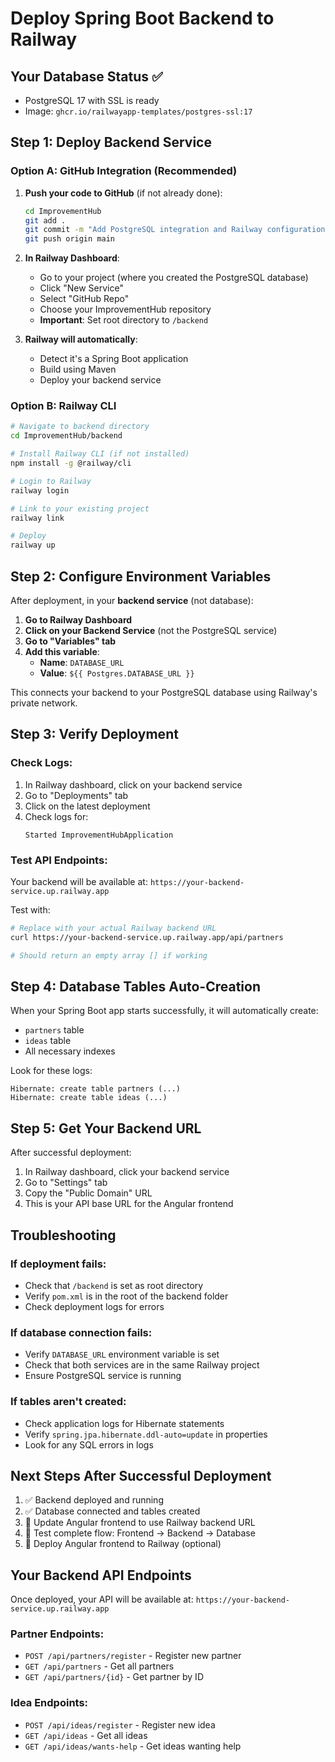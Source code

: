 # Deploy Spring Boot Backend to Railway

## Your Database Status ✅
- PostgreSQL 17 with SSL is ready
- Image: `ghcr.io/railwayapp-templates/postgres-ssl:17`

## Step 1: Deploy Backend Service

### Option A: GitHub Integration (Recommended)

1. **Push your code to GitHub** (if not already done):
   ```bash
   cd ImprovementHub
   git add .
   git commit -m "Add PostgreSQL integration and Railway configuration"
   git push origin main
   ```

2. **In Railway Dashboard**:
   - Go to your project (where you created the PostgreSQL database)
   - Click "New Service"
   - Select "GitHub Repo"
   - Choose your ImprovementHub repository
   - **Important**: Set root directory to `/backend`

3. **Railway will automatically**:
   - Detect it's a Spring Boot application
   - Build using Maven
   - Deploy your backend service

### Option B: Railway CLI

```bash
# Navigate to backend directory
cd ImprovementHub/backend

# Install Railway CLI (if not installed)
npm install -g @railway/cli

# Login to Railway
railway login

# Link to your existing project
railway link

# Deploy
railway up
```

## Step 2: Configure Environment Variables

After deployment, in your **backend service** (not database):

1. **Go to Railway Dashboard**
2. **Click on your Backend Service** (not the PostgreSQL service)
3. **Go to "Variables" tab**
4. **Add this variable**:
   - **Name**: `DATABASE_URL`
   - **Value**: `${{ Postgres.DATABASE_URL }}`

This connects your backend to your PostgreSQL database using Railway's private network.

## Step 3: Verify Deployment

### Check Logs:
1. In Railway dashboard, click on your backend service
2. Go to "Deployments" tab
3. Click on the latest deployment
4. Check logs for:
   ```
   Started ImprovementHubApplication
   ```

### Test API Endpoints:
Your backend will be available at: `https://your-backend-service.up.railway.app`

Test with:
```bash
# Replace with your actual Railway backend URL
curl https://your-backend-service.up.railway.app/api/partners

# Should return an empty array [] if working
```

## Step 4: Database Tables Auto-Creation

When your Spring Boot app starts successfully, it will automatically create:
- `partners` table
- `ideas` table
- All necessary indexes

Look for these logs:
```
Hibernate: create table partners (...)
Hibernate: create table ideas (...)
```

## Step 5: Get Your Backend URL

After successful deployment:
1. In Railway dashboard, click your backend service
2. Go to "Settings" tab
3. Copy the "Public Domain" URL
4. This is your API base URL for the Angular frontend

## Troubleshooting

### If deployment fails:
- Check that `/backend` is set as root directory
- Verify `pom.xml` is in the root of the backend folder
- Check deployment logs for errors

### If database connection fails:
- Verify `DATABASE_URL` environment variable is set
- Check that both services are in the same Railway project
- Ensure PostgreSQL service is running

### If tables aren't created:
- Check application logs for Hibernate statements
- Verify `spring.jpa.hibernate.ddl-auto=update` in properties
- Look for any SQL errors in logs

## Next Steps After Successful Deployment

1. ✅ Backend deployed and running
2. ✅ Database connected and tables created
3. 🔄 Update Angular frontend to use Railway backend URL
4. 🔄 Test complete flow: Frontend → Backend → Database
5. 🔄 Deploy Angular frontend to Railway (optional)

## Your Backend API Endpoints

Once deployed, your API will be available at:
`https://your-backend-service.up.railway.app`

### Partner Endpoints:
- `POST /api/partners/register` - Register new partner
- `GET /api/partners` - Get all partners
- `GET /api/partners/{id}` - Get partner by ID

### Idea Endpoints:
- `POST /api/ideas/register` - Register new idea
- `GET /api/ideas` - Get all ideas
- `GET /api/ideas/wants-help` - Get ideas wanting help